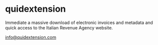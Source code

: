 # quidextension
Immediate a massive download of electronic invoices and metadata and quick access to the Italian Revenue Agency website.

info@quidextension.com
